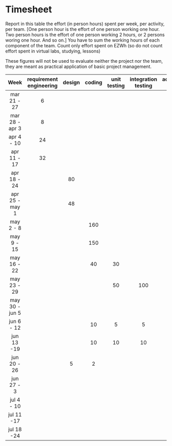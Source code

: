 # Timesheet

Report in this table the effort (in person hours) spent per week, per activity, per team. 
[One person hour is the effort of one person working one hour.
Two person hours is the effort of one person working 2 hours, or 2 persons woring one hour. And so on.]
You have to sum the working hours of each component of the team.
Count only effort spent on EZWh (so do not count effort spent in virtual labs, studying, lessons)

These figures will not be used to evaluate neither the project nor the team, they are meant as practical application of basic project management.

| Week | requirement engineering | design | coding | unit testing | integration testing | acceptance testing | management | git maven |
|:-----------:|:--------:|:-----------:|:-----------:|:----------:|:------------:|:---------------:|:-------------:|:--------------:|
| mar 21 - 27 | 6 | | | | | | 2 |  |
| mar 28 - apr 3 | 8 | | | | | | 2 | 1 |
| apr 4 - 10 | 24 | | | | | | 2 |  |
| apr 11 - 17| 32 | | | | | | 2 | 1 | 
| apr 18 - 24| | 80 | |  | | | 2 | 1 | 
| apr 25 - may 1 | | 48 | | | | | 2 | 1 | 
| may 2 - 8  | | | 160 | | | | 2 | 1 | 
| may 9 - 15| | | 150 | | | | 2 | 1 | 
| may 16 - 22| | | 40 | 30 | | | 2 | 1 | 
| may 23 - 29| | | | 50 | 100 | | 2 | 1 | 
| may 30 - jun 5 | | | | | | 120 | 2 | 1 | 
| jun 6 - 12 | | | 10 | 5 | 5 | 20 | 2 | 1 | 
| jun 13 -19 | | | 10 | 10 | 10 | 20 | 2 | 1 | 
| jun 20 - 26 | | 5 | 2 | | | 2 | 2 | 1 | 
| jun 27 - 3 | | | | | | | | | 
| jul 4 - 10 | | | | | | | | | 
| jul 11 -17 | | | | | | | | |
| jul 18 -24 | | | | | | | | |
